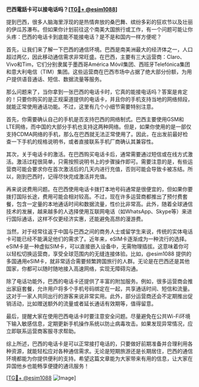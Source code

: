 **巴西電話卡可以接电话吗？[[TG💪+ @esim1088](https://t.me/s/esim1088)]**

提到巴西，很多人脑海里浮现的是热情奔放的桑巴舞、缤纷多彩的狂欢节以及壮丽的伊瓜苏瀑布。但如果你计划前往这个南美大国旅行或工作，有一个问题可能让你头疼：巴西的电话卡到底能不能接电话？是不是和国内一样方便呢？

首先，让我们来了解一下巴西的通信环境。巴西是南美洲最大的经济体之一，人口超过两亿，因此移动通信需求非常旺盛。在巴西，主要有三大运营商：Claro、Vivo和Tim，它们分别隶属于墨西哥América Móvil集团、西班牙Telefónica集团和意大利电信（TIM）集团。这些运营商在巴西市场中占据了绝大部分份额，为用户提供语音通话、短信、数据流量等服务。

那么问题来了，当你拿到一张巴西的电话卡时，它真的能接电话吗？答案是肯定的！只要你购买的是正规渠道提供的电话卡，并且你的手机支持当地的网络频段，就能正常使用通话功能。不过，这里有几个小细节需要特别注意。

首先，你需要确认自己的手机是否支持巴西的网络制式。巴西主要使用GSM和LTE网络，而中国的大部分手机也支持这两种网络。但是，如果你使用的是一部仅支持CDMA网络的手机，那么在巴西就无法正常使用了。因此，在出发前最好检查一下手机的规格说明书，或者直接联系手机厂商确认其兼容性。

其次，关于电话卡的激活。在巴西购买电话卡后，通常需要通过短信或在线方式激活。激活过程很简单，只需按照说明书上的步骤操作即可。需要注意的是，有些运营商可能会要求你在首次激活后的几天内进行充值，否则可能会导致卡被冻结。所以，刚到巴西时，记得尽快完成激活并充值。

再来说说费用问题。在巴西使用电话卡拨打本地号码通常是很便宜的，但如果你要拨打国际长途，费用可能会相对较高。不过，现在许多运营商都推出了预付费套餐，包含一定量的本地通话时间和数据流量，性价比非常高。此外，随着全球通信技术的发展，越来越多的人选择使用互联网电话（如WhatsApp、Skype等）来进行国际通话，这样不仅更经济实惠，还能避免高昂的漫游费。

当然，对于经常往返于中国与巴西之间的商务人士或留学生来说，传统的实体电话卡可能已经不能满足他们的需求了。近年来，eSIM卡逐渐成为一种流行的选择。eSIM卡是一种虚拟SIM卡，可以直接嵌入设备中，无需物理插拔。这意味着你可以轻松切换运营商，享受全球范围内的无缝连接体验。比如，@esim1088 提供的多国通用eSIM卡，就非常适合需要频繁跨国旅行的人群。无论是在巴西还是其他国家，你都可以随时随地接入高速网络，实现无障碍沟通。

除了电话功能外，巴西的电话卡还提供了丰富的附加服务。例如，很多运营商会推出家庭套餐，允许用户将多个手机号码绑定在一起，共享通话时间、短信和流量。这对于一家人共同出行的游客来说非常实用。此外，部分运营商还会不定期推出促销活动，比如赠送额外的流量或者延长通话有效期等，值得留意。

最后，提醒大家在使用巴西电话卡时要注意安全问题。尽量避免在公共Wi-Fi环境下输入敏感信息，定期更新手机操作系统以防止病毒攻击。如果发现异常情况，应立即联系运营商客服寻求帮助。

综上所述，巴西的电话卡是可以正常接打电话的，只要做好前期准备并合理利用各种资源，就能轻松应对各种通信需求。无论是短期旅游还是长期居住，巴西的通信环境都能为你提供便利的支持。希望这篇文章能为大家带来有用的信息，让大家在异国他乡也能畅享便捷的通讯服务！

[[TG💪+ @esim1088](https://t.me/s/esim1088) ![Image](https://i.postimg.cc/4NQfJmqS/Snipaste-2025-05-13-00-14-12.png)]